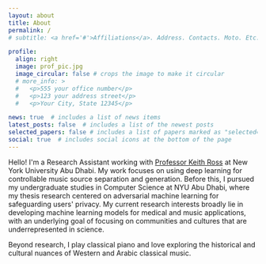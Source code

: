 ```yaml
---
layout: about
title: About
permalink: /
# subtitle: <a href='#'>Affiliations</a>. Address. Contacts. Moto. Etc.

profile:
  align: right
  image: prof_pic.jpg
  image_circular: false # crops the image to make it circular
  # more_info: >
  #   <p>555 your office number</p>
  #   <p>123 your address street</p>
  #   <p>Your City, State 12345</p>

news: true  # includes a list of news items
latest_posts: false  # includes a list of the newest posts
selected_papers: false # includes a list of papers marked as "selected={true}"
social: true  # includes social icons at the bottom of the page
---
```


Hello! I'm a Research Assistant working with [Professor Keith Ross](https://nyuad.nyu.edu/en/academics/divisions/science/faculty/keith-ross.html) at New York University Abu Dhabi. My work focuses on using deep learning for controllable music source separation and generation. Before this, I pursued my undergraduate studies in Computer Science at NYU Abu Dhabi, where my thesis research centered on adversarial machine learning for safeguarding users' privacy. My current research interests broadly lie in developing machine learning models for medical and music applications, with an underlying goal of focusing on communities and cultures that are underrepresented in science. 

Beyond research, I play classical piano and love exploring the historical and cultural nuances of Western and Arabic classical music.